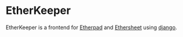 # EtherKeeper

EtherKeeper is a frontend for [Etherpad](http://etherpad.org) and [Ethersheet](https://ethersheet.org) using [django](http://djangoproject.com). 
